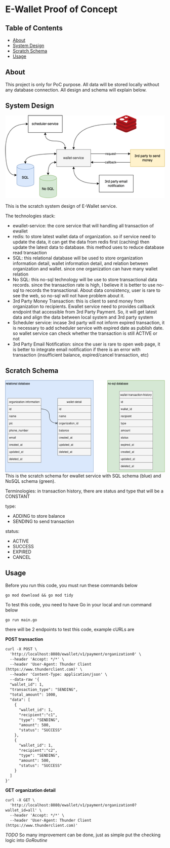 # E-Wallet Proof of Concept

## Table of Contents

- [About](#about)
- [System Design](#system_design)
- [Scratch Schema](#scratch_schema)
- [Usage](#usage)

## About <a name = "about"></a>

This project is only for PoC purpose. All data will be stored locally without any database connection. All design and schema will explain below.

## System Design <a name = "system_design"></a>

![ScratchDesign](/scratch_design.png)

This is the scratch system design of E-Wallet service.

The technologies stack:

- ewallet-service: the core service that will handling all transaction of ewallet
- redis: to store latest wallet data of organization. so if service need to update the data, it can get the data from redis first (caching) then update the latest data to database. this method uses to reduce database read transaction
- SQL: this relational database will be used to store organization information detail, wallet information detail, and relation between organization and wallet. since one organization can have many wallet relation
- No SQL: this no-sql technology will be use to store transactional data records. since the transaction rate is high, I believe it is better to use no-sql to records the transactional. About data consistency, user is rare to see the web, so no-sql will not have problem about it.
- 3rd Party Money Transaction: this is client to send money from organization to recipients. Ewallet service need to provides callback endpoint that accessible from 3rd Party Payment. So, it will get latest data and align the data between local system and 3rd party system
- Scheduler service: incase 3rd party will not inform expired transaction, it is necessary to add scheduler service with expired date as publish date. so wallet service can check whether the transaction is still ACTIVE or not
- 3rd Party Email Notification: since the user is rare to open web page, it is better to integrate email notification if there is an error with transaction (insufficient balance, expired/cancel transaction, etc)

## Scratch Schema <a name = "scratch_schema"></a>

![ScratchSchema](/scratch_schema.png)
This is the scratch schema for ewallet service with SQL schema (blue) and NoSQL schema (green).

Terminologies:
in transaction history, there are status and type that will be a CONSTANT

type:

- ADDING to store balance
- SENDING to send transaction

status:

- ACTIVE
- SUCCESS
- EXPIRED
- CANCEL

## Usage <a name = "usage"></a>

Before you run this code, you must run these commands below

```
go mod download && go mod tidy
```

To test this code, you need to have Go in your local and run command below

```
go run main.go
```

there will be 2 endpoints to test this code, example cURLs are

**POST transaction**

```
curl -X POST \
  'http://localhost:8080/ewallet/v1/payment/organization0' \
  --header 'Accept: */*' \
  --header 'User-Agent: Thunder Client (https://www.thunderclient.com)' \
  --header 'Content-Type: application/json' \
  --data-raw '{
  "wallet_id": 1,
  "transaction_type": "SENDING",
  "total_amount": 1000,
  "data": [
    {
      "wallet_id": 1,
      "recipient":"c1",
      "type": "SENDING",
      "amount": 500,
      "status": "SUCCESS"
    },
    {
      "wallet_id": 1,
      "recipient":"c2",
      "type": "SENDING",
      "amount": 500,
      "status": "SUCCESS"
    }
  ]
}'
```

**GET organization detail**

```
curl -X GET \
  'http://localhost:8080/ewallet/v1/payment/organization0?wallet_id=all' \
  --header 'Accept: */*' \
  --header 'User-Agent: Thunder Client (https://www.thunderclient.com)'
```

_TODO_
So many improvement can be done, just as simple put the checking logic into _GoRoutine_
